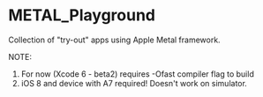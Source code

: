 METAL_Playground
===================

Collection of "try-out" apps using Apple Metal framework. 

NOTE: 
1. For now (Xcode 6 - beta2) requires -Ofast compiler flag to build 
2. iOS 8 and device with A7 required! Doesn't work on simulator.
